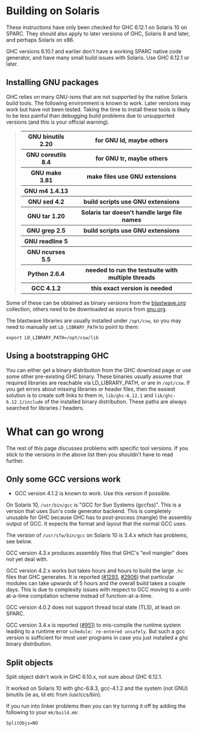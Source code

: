# Building on Solaris


These instructions have only been checked for GHC 6.12.1 on Solaris 10 on SPARC. They should also apply to later versions of GHC, Solaris 8 and later, and perhaps Solaris on x86. 


GHC versions 6.10.1 and earlier don't have a working SPARC native code generator, and have many small build issues with Solaris. Use GHC 6.12.1 or later.

## Installing GNU packages


GHC relies on many GNU-isms that are not supported by the native Solaris build tools. The following environment is known to work. Later versions may work but have not been tested. Taking the time to install these tools is likely to be less painful than debugging build problems due to unsupported versions (and this is your official warning).

> <table><tr><th> GNU binutils 2.20  </th>
> <th> for GNU ld, maybe others 
> </th></tr>
> <tr><th> GNU coreutils 8.4  </th>
> <th> for GNU tr, maybe others 
> </th></tr>
> <tr><th> GNU make 3.81     </th>
> <th> make files use GNU extensions 
> </th></tr>
> <tr><th> GNU m4 1.4.13     </th>
> <th></th></tr>
> <tr><th> GNU sed 4.2           </th>
> <th> build scripts use GNU extensions 
> </th></tr>
> <tr><th> GNU tar 1.20         </th>
> <th> Solaris tar doesn't handle large file names 
> </th></tr>
> <tr><th> GNU grep 2.5      </th>
> <th> build scripts use GNU extensions 
> </th></tr>
> <tr><th> GNU readline 5 </th>
> <th></th></tr>
> <tr><th> GNU ncurses 5.5 </th>
> <th></th></tr>
> <tr><th> Python 2.6.4 </th>
> <th> needed to run the testsuite with multiple threads 
> </th></tr>
> <tr><th> GCC 4.1.2       </th>
> <th> this exact version is needed 
> </th></tr></table>


Some of these can be obtained as binary versions from the  [ blastwave.org](http://www.blastwave.org/) collection, others need to be downloaded as source from [ gnu.org](http://www.gnu.org).


The blastwave libraries are usually installed under `/opt/csw`, so you may need to manually set `LD_LIBRARY_PATH` to point to them:

```wiki
export LD_LIBRARY_PATH=/opt/csw/lib
```

## Using a bootstrapping GHC


You can either get a binary distribution from the GHC download page or use some other pre-existing GHC binary. These binaries usually assume that required libraries are reachable via LD_LIBRARY_PATH, or are in `/opt/csw`. If you get errors about missing libraries or header files, then the easiest solution is to create soft links to them in, `lib/ghc-6.12.1` and `lib/ghc-6.12.1/include` of the installed binary distribution. These paths are always searched for libraries / headers.

# What can go wrong


The rest of this page discusses problems with specific tool versions. If you stick to the versions in the above list then you shouldn't have to read further.

## Only some GCC versions work

- GCC version 4.1.2 is known to work. Use this version if possible.


On Solaris 10, `/usr/bin/gcc` is "GCC for Sun Systems (gccfss)". This is a version that uses Sun's code generator backend. This is completely unusable for GHC because GHC has to post-process (mangle) the assembly output of GCC. It expects the format and layout that the normal GCC uses.


The version of `/usr/sfw/bin/gcc` on Solaris 10 is 3.4.x which has problems, see below.


GCC version 4.3.x produces assembly files that GHC's "evil mangler" does not yet deal with.


GCC version 4.2.x works but takes hours and hours to build the large `.hc` files that GHC generates. It is reported ([\#1293](https://gitlab.haskell.org//ghc/ghc/issues/1293), [\#2906](https://gitlab.haskell.org//ghc/ghc/issues/2906)) that particular modules can take upwards of 5 hours and the overall build takes a couple days. This is due to complexity issues with respect to GCC moving to a unit-at-a-time compilation scheme instead of function-at-a-time.


GCC version 4.0.2 does not support thread local state (TLS), at least on SPARC.


GCC version 3.4.x is reported ([\#951](https://gitlab.haskell.org//ghc/ghc/issues/951)) to mis-compile the runtime system leading to a runtime error `schedule: re-entered unsafely`.
But such a gcc version is sufficient for most user programs in case you just installed a ghc binary distribution. 

## Split objects


Split object didn't work in GHC 6.10.x, not sure about GHC 6.12.1.


It worked on Solaris 10 with ghc-6.8.3, gcc-4.1.2 and the system (not GNU) binutils (ie as, ld etc from /usr/ccs/bin).


If you run into linker problems then you can try turning it off by adding the following to your `mk/build.mk`:

```wiki
SplitObjs=NO
```